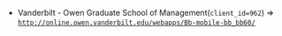  - Vanderbilt - Owen Graduate School of Management(`client_id=962`) => [`http://online.owen.vanderbilt.edu/webapps/Bb-mobile-bb_bb60/`](http://online.owen.vanderbilt.edu/webapps/Bb-mobile-bb_bb60/)
